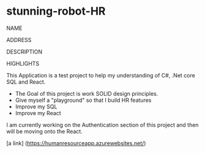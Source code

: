# stunning-robot-HR

NAME


ADDRESS

DESCRIPTION

HIGHLIGHTS

This Application is a test project to help my understanding of C#, .Net core SQL and React.


* The Goal of this project is work SOLID design principles.
* Give myself a "playground" so that I build HR features  
* Improve my SQL
* Improve my React
 
I am currently working on the Authentication section of this project and then will be moving onto the React.

[a link] (https://humanresourceapp.azurewebsites.net/)
